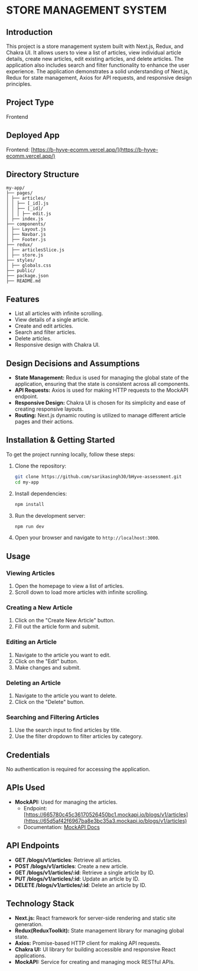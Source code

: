 # STORE MANAGEMENT SYSTEM

## Introduction

This project is a store management system built with Next.js, Redux, and Chakra UI. It allows users to view a list of articles, view individual article details, create new articles, edit existing articles, and delete articles. The application also includes search and filter functionality to enhance the user experience. The application demonstrates a solid understanding of Next.js, Redux for state management, Axios for API requests, and responsive design principles.

## Project Type

Frontend

## Deployed App

Frontend: [https://b-hyve-ecomm.vercel.app/](https://b-hyve-ecomm.vercel.app/)

## Directory Structure

    my-app/
    ├── pages/
    │ ├── articles/
    │ │ ├── [_id].js
    │ │ ├── [_id]/
    │ │ │ ├── edit.js
    │ ├── index.js
    ├── components/
    │ ├── Layout.js
    │ ├── Navbar.js
    │ ├── Footer.js
    ├── redux/
    │ ├── articlesSlice.js
    │ ├── store.js
    ├── styles/
    │ ├── globals.css
    ├── public/
    ├── package.json
    ├── README.md


## Features

- List all articles with infinite scrolling.
- View details of a single article.
- Create and edit articles.
- Search and filter articles.
- Delete articles.
- Responsive design with Chakra UI.

## Design Decisions and Assumptions

- **State Management:** Redux is used for managing the global state of the application, ensuring that the state is consistent across all components.
- **API Requests:** Axios is used for making HTTP requests to the MockAPI endpoint.
- **Responsive Design:** Chakra UI is chosen for its simplicity and ease of creating responsive layouts.
- **Routing:** Next.js dynamic routing is utilized to manage different article pages and their actions.

## Installation & Getting Started

To get the project running locally, follow these steps:

1. Clone the repository:
    ```bash
    git clone https://github.com/sarikasingh30/bHyve-assessment.git
    cd my-app
    ```

2. Install dependencies:
    ```bash
    npm install
    ```

3. Run the development server:
    ```bash
    npm run dev
    ```

4. Open your browser and navigate to `http://localhost:3000`.

## Usage

### Viewing Articles

1. Open the homepage to view a list of articles.
2. Scroll down to load more articles with infinite scrolling.

### Creating a New Article

1. Click on the "Create New Article" button.
2. Fill out the article form and submit.

### Editing an Article

1. Navigate to the article you want to edit.
2. Click on the "Edit" button.
3. Make changes and submit.

### Deleting an Article

1. Navigate to the article you want to delete.
2. Click on the "Delete" button.

### Searching and Filtering Articles

1. Use the search input to find articles by title.
2. Use the filter dropdown to filter articles by category.

## Credentials

No authentication is required for accessing the application.

## APIs Used

- **MockAPI:** Used for managing the articles.
  - Endpoint: [https://665780c45c36170526450bc1.mockapi.io/blogs/v1/articles](https://65d5af42f6967ba8e3bc35a3.mockapi.io/blogs/v1/articles)
  - Documentation: [MockAPI Docs](https://github.com/mockapi-io/docs/wiki)

## API Endpoints

- **GET /blogs/v1/articles**: Retrieve all articles.
- **POST /blogs/v1/articles**: Create a new article.
- **GET /blogs/v1/articles/:id**: Retrieve a single article by ID.
- **PUT /blogs/v1/articles/:id**: Update an article by ID.
- **DELETE /blogs/v1/articles/:id**: Delete an article by ID.

## Technology Stack

- **Next.js:** React framework for server-side rendering and static site generation.
- **Redux(ReduxToolkit):** State management library for managing global state.
- **Axios:** Promise-based HTTP client for making API requests.
- **Chakra UI:** UI library for building accessible and responsive React applications.
- **MockAPI:** Service for creating and managing mock RESTful APIs.
